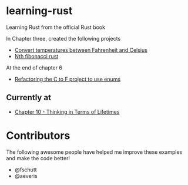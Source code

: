 # learning-rust
Learning Rust from the official Rust book 

In Chapter three, created the following projects

* [Convert temperatures between Fahrenheit and Celsius](https://github.com/BrooksPatton/fahrenheit-to-celsius-rust)
* [Nth fibonacci rust](https://github.com/BrooksPatton/nth_fibonacci_rust)

At the end of chapter 6

* [Refactoring the C to F project to use enums](https://github.com/BrooksPatton/fahrenheit-to-celsius-rust/tree/using_enums)

## Currently at


* [Chapter 10 - Thinking in Terms of Lifetimes](https://doc.rust-lang.org/book/second-edition/ch10-03-lifetime-syntax.html#thinking-in-terms-of-lifetimes)

# Contributors

The following awesome people have helped me improve these examples and make the code better!

* @fschutt
* @aeveris

